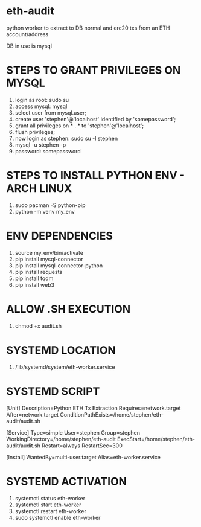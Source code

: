 # eth-audit
python worker to extract to DB normal and erc20 txs from an ETH account/address

DB in use is mysql

# STEPS TO GRANT PRIVILEGES ON MYSQL
1. login as root: sudo su
2. access mysql: mysql
3. select user from mysql.user;
4. create user 'stephen'@'localhost' identified by 'somepassword';
5. grant all privileges on * . * to  'stephen'@'localhost';
6. flush privileges;
7. now login as stephen: sudo su -l stephen
8. mysql -u stephen -p
9. password: somepassword

# STEPS TO INSTALL PYTHON ENV - ARCH LINUX
1. sudo pacman -S python-pip
2. python -m venv my_env

# ENV DEPENDENCIES
1. source my_env/bin/activate
2. pip install mysql-connector
3. pip install mysql-connector-python
4. pip install requests
5. pip install tqdm
6. pip install web3

# ALLOW .SH EXECUTION
1. chmod +x audit.sh

# SYSTEMD LOCATION
1. /lib/systemd/system/eth-worker.service

# SYSTEMD SCRIPT
[Unit]
Description=Python ETH Tx Extraction
Requires=network.target
After=network.target
ConditionPathExists=/home/stephen/eth-audit/audit.sh

[Service]
Type=simple
User=stephen
Group=stephen
WorkingDirectory=/home/stephen/eth-audit
ExecStart=/home/stephen/eth-audit/audit.sh
Restart=always
RestartSec=300

[Install]
WantedBy=multi-user.target
Alias=eth-worker.service

# SYSTEMD ACTIVATION
1. systemctl status eth-worker
2. systemctl start eth-worker
3. systemctl restart eth-worker
4. sudo systemctl enable eth-worker